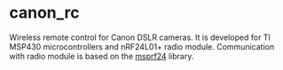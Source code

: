 # canon_rc
Wireless remote control for Canon DSLR cameras. It is developed for TI MSP430 microcontrollers and nRF24L01+ radio module.
Communication with radio module is based on the [msprf24](https://github.com/spirilis/msprf24) library.
